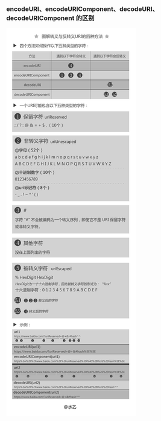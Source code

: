 ### encodeURI、encodeURIComponent、decodeURI、decodeURIComponent 的区别

![](../assets/img/chip/encode.jpg)
